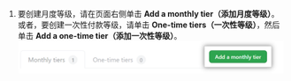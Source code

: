 1. 要创建月度等级，请在页面右侧单击 **Add a monthly tier（添加月度等级）**。 或者，要创建一次性付款等级，请单击 **One-time tiers（一次性等级）**，然后单击 **Add a one-time tier（添加一次性等级）**。 ![添加等级按钮](/assets/images/help/sponsors/add-a-tier-button.png)
